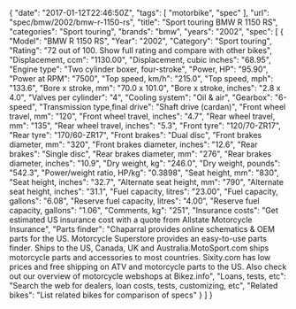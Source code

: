 {
    "date": "2017-01-12T22:46:50Z",
    "tags": [
        "motorbike",
        "spec"
    ],
    "url": "spec\/bmw\/2002\/bmw-r-1150-rs",
    "title": "Sport touring BMW R 1150 RS",
    "categories": "Sport touring",
    "brands": "bmw",
    "years": "2002",
    "spec": [
        {
            "Model": "BMW R 1150 RS",
            "Year": "2002",
            "Category": "Sport touring",
            "Rating": "72 out of 100. Show full rating and compare with other bikes",
            "Displacement, ccm": "1130.00",
            "Displacement, cubic inches": "68.95",
            "Engine type": "Two cylinder boxer, four-stroke",
            "Power, HP": "95.90",
            "Power at RPM": "7500",
            "Top speed, km\/h": "215.0",
            "Top speed, mph": "133.6",
            "Bore x stroke, mm": "70.0 x 101.0",
            "Bore x stroke, inches": "2.8 x 4.0",
            "Valves per cylinder": "4",
            "Cooling system": "Oil & air",
            "Gearbox": "6-speed",
            "Transmission type,final drive": "Shaft drive (cardan)",
            "Front wheel travel, mm": "120",
            "Front wheel travel, inches": "4.7",
            "Rear wheel travel, mm": "135",
            "Rear wheel travel, inches": "5.3",
            "Front tyre": "120\/70-ZR17",
            "Rear tyre": "170\/60-ZR17",
            "Front brakes": "Dual disc",
            "Front brakes diameter, mm": "320",
            "Front brakes diameter, inches": "12.6",
            "Rear brakes": "Single disc",
            "Rear brakes diameter, mm": "276",
            "Rear brakes diameter, inches": "10.9",
            "Dry weight, kg": "246.0",
            "Dry weight, pounds": "542.3",
            "Power\/weight ratio, HP\/kg": "0.3898",
            "Seat height, mm": "830",
            "Seat height, inches": "32.7",
            "Alternate seat height, mm": "790",
            "Alternate seat height, inches": "31.1",
            "Fuel capacity, litres": "23.00",
            "Fuel capacity, gallons": "6.08",
            "Reserve fuel capacity, litres": "4.00",
            "Reserve fuel capacity, gallons": "1.06",
            "Comments, kg": "251",
            "Insurance costs": "Get estimated US insurance cost with a quote from Allstate Motorcycle Insurance",
            "Parts finder": "Chaparral provides online schematics & OEM parts for the US.   Motorcycle Superstore provides an easy-to-use parts finder. Ships to the US, Canada, UK and Australia.MotoSport.com ships motorcycle parts and accessories to most countries.    Sixity.com has low prices and free shipping on ATV and motorcycle parts to the US. Also check out our overview of motorcycle webshops at Bikez.info",
            "Loans, tests, etc": "Search the web for dealers, loan costs, tests, customizing, etc",
            "Related bikes": "List related bikes for comparison of specs"
        }
    ]
}